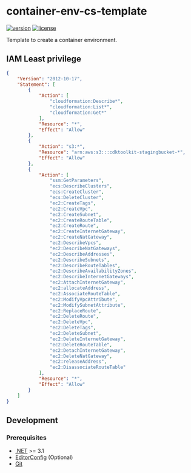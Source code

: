 # container-env-cs-template

[![version][badge-version]][releases]
[![license][badge-license]][license]

Template to create a container environment.

## IAM Least privilege

```json
{
    "Version": "2012-10-17",
    "Statement": [
        {
            "Action": [
                "cloudformation:Describe*",
                "cloudformation:List*",
                "cloudformation:Get*"
            ],
            "Resource": "*",
            "Effect": "Allow"
        },
        {
            "Action": "s3:*",
            "Resource": "arn:aws:s3:::cdktoolkit-stagingbucket-*",
            "Effect": "Allow"
        },
        {
            "Action": [
                "ssm:GetParameters",
                "ecs:DescribeClusters",
                "ecs:CreateCluster",
                "ecs:DeleteCluster",
                "ec2:CreateTags",
                "ec2:CreateVpc",
                "ec2:CreateSubnet",
                "ec2:CreateRouteTable",
                "ec2:CreateRoute",
                "ec2:CreateInternetGateway",
                "ec2:CreateNatGateway",
                "ec2:DescribeVpcs",
                "ec2:DescribeNatGateways",
                "ec2:DescribeAddresses",
                "ec2:DescribeSubnets",
                "ec2:DescribeRouteTables",
                "ec2:DescribeAvailabilityZones",
                "ec2:DescribeInternetGateways",
                "ec2:AttachInternetGateway",
                "ec2:allocateAddress",
                "ec2:AssociateRouteTable",
                "ec2:ModifyVpcAttribute",
                "ec2:ModifySubnetAttribute",
                "ec2:ReplaceRoute",
                "ec2:DeleteRoute",
                "ec2:DeleteVpc",
                "ec2:DeleteTags",
                "ec2:DeleteSubnet",
                "ec2:DeleteInternetGateway",
                "ec2:DeleteRouteTable",
                "ec2:DetachInternetGateway",
                "ec2:DeleteNatGateway",
                "ec2:releaseAddress",
                "ec2:DisassociateRouteTable"
            ],
            "Resource": "*",
            "Effect": "Allow"
        }
    ]
}
```

## Development

### Prerequisites

- [.NET][dotnet] >= 3.1
- [EditorConfig][editorconfig] (Optional)
- [Git][git]

[badge-license]: https://img.shields.io/github/license/stack-spot/container-env-cs-template
[badge-version]: https://img.shields.io/github/v/tag/stack-spot/container-env-cs-template?include_prereleases
[dotnet]: https://dotnet.microsoft.com/download/dotnet
[editorconfig]: https://editorconfig.org/
[git]: https://git-scm.com/downloads
[license]: https://github.com/stack-spot/container-env-cs-template/blob/main/LICENSE
[releases]: https://github.com/stack-spot/container-env-cs-template/releases
